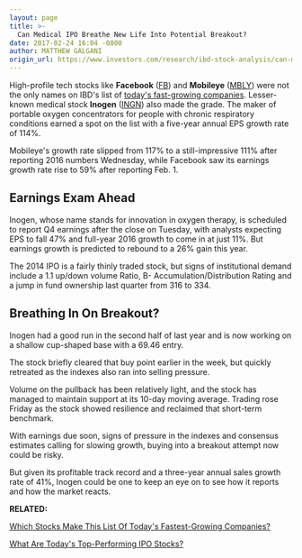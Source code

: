 ```yaml
---
layout: page
title: >-
  Can Medical IPO Breathe New Life Into Potential Breakout?
date: 2017-02-24 16:04 -0800
author: MATTHEW GALGANI
origin_url: https://www.investors.com/research/ibd-stock-analysis/can-medical-ipo-breathe-new-life-into-potential-breakout/
---
```










  

High-profile tech stocks like **Facebook** ([FB](https://research.investors.com/quote.aspx?symbol=FB)) and **Mobileye** ([MBLY](https://research.investors.com/quote.aspx?symbol=MBLY)) were not the only names on IBD's list of [today's fast-growing companies](https://www.investors.com/how-to-invest/which-stocks-make-this-list-of-the-fastest-growing-companies/). Lesser-known medical stock **Inogen** ([INGN](https://research.investors.com/quote.aspx?symbol=INGN)) also made the grade.
The maker of portable oxygen concentrators for people with chronic respiratory conditions earned a spot on the list with a five-year annual EPS growth rate of 114%.


Mobileye's growth rate slipped from 117% to a still-impressive 111% after reporting 2016 numbers Wednesday, while Facebook saw its earnings growth rate rise to 59% after reporting Feb. 1.


Earnings Exam Ahead
-------------------


Inogen, whose name stands for innovation in oxygen therapy, is scheduled to report Q4 earnings after the close on Tuesday, with analysts expecting EPS to fall 47% and full-year 2016 growth to come in at just 11%. But earnings growth is predicted to rebound to a 26% gain this year.


The 2014 IPO is a fairly thinly traded stock, but signs of institutional demand include a 1.1 up/down volume Ratio, B- Accumulation/Distribution Rating and a jump in fund ownership last quarter from 316 to 334.


Breathing In On Breakout?
-------------------------


Inogen had a good run in the second half of last year and is now working on a shallow cup-shaped base with a 69.46 entry.



The stock briefly cleared that buy point earlier in the week, but quickly retreated as the indexes also ran into selling pressure.


Volume on the pullback has been relatively light, and the stock has managed to maintain support at its 10-day moving average. Trading rose Friday as the stock showed resilience and reclaimed that short-term benchmark.


With earnings due soon, signs of pressure in the indexes and consensus estimates calling for slowing growth, buying into a breakout attempt now could be risky.


But given its profitable track record and a three-year annual sales growth rate of 41%, Inogen could be one to keep an eye on to see how it reports and how the market reacts.


**RELATED:**


[Which Stocks Make This List Of Today's Fastest-Growing Companies?](https://www.investors.com/how-to-invest/which-stocks-make-this-list-of-the-fastest-growing-companies/)


[What Are Today's Top-Performing IPO Stocks?](https://www.investors.com/ibd-videos/?cvid=449430)




